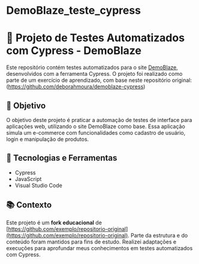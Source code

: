 # DemoBlaze_teste_cypress


# 🧪 Projeto de Testes Automatizados com Cypress - DemoBlaze

Este repositório contém testes automatizados para o site [DemoBlaze](https://www.demoblaze.com/), desenvolvidos com a ferramenta Cypress. O projeto foi realizado como parte de um exercício de aprendizado, com base neste repositório original:(https://github.com/deborahmoura/demoblaze-cypress)

## 🎯 Objetivo

O objetivo deste projeto é praticar a automação de testes de interface para aplicações web, utilizando o site DemoBlaze como base. Essa aplicação simula um e-commerce com funcionalidades como cadastro de usuário, login e manipulação de produtos.

## 🔧 Tecnologias e Ferramentas

- Cypress
- JavaScript
- Visual Studio Code

## 📚 Contexto

Este projeto é um **fork educacional** de [https://github.com/exemplo/repositorio-original](https://github.com/exemplo/repositorio-original). Parte da estrutura e do conteúdo foram mantidos para fins de estudo. Realizei adaptações e execuções para aprofundar meus conhecimentos em testes automatizados com Cypress.


